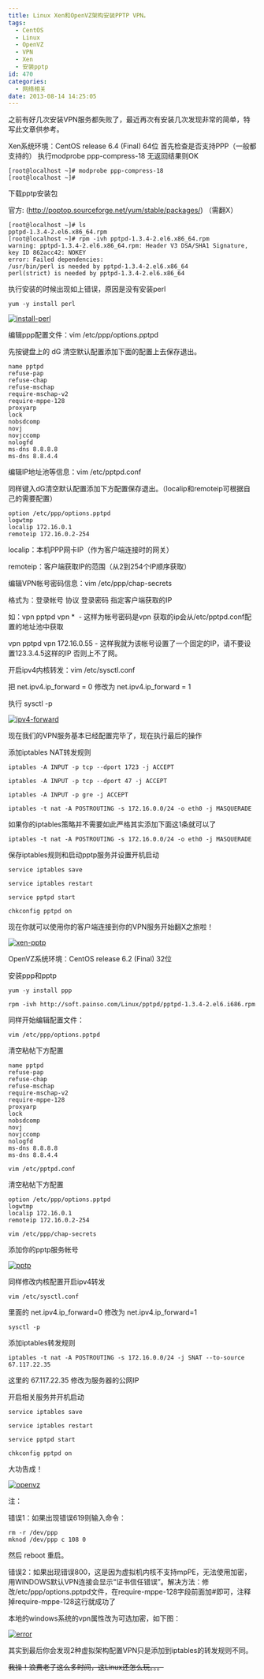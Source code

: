 ```yaml
---
title: Linux Xen和OpenVZ架构安装PPTP VPN。
tags:
  - CentOS
  - Linux
  - OpenVZ
  - VPN
  - Xen
  - 安装pptp
id: 470
categories:
  - 网络相关
date: 2013-08-14 14:25:05
---
```


之前有好几次安装VPN服务都失败了，最近再次有安装几次发现非常的简单，特写此文章供参考。

Xen系统环境：CentOS release 6.4 (Final) 64位
首先检查是否支持PPP（一般都支持的）
执行modprobe ppp-compress-18 无返回结果则OK

```
[root@localhost ~]# modprobe ppp-compress-18
[root@localhost ~]#
```

下载pptp安装包

官方: (http://poptop.sourceforge.net/yum/stable/packages/) （需翻X）



```
[root@localhost ~]# ls
pptpd-1.3.4-2.el6.x86_64.rpm
[root@localhost ~]# rpm -ivh pptpd-1.3.4-2.el6.x86_64.rpm 
warning: pptpd-1.3.4-2.el6.x86_64.rpm: Header V3 DSA/SHA1 Signature, key ID 862acc42: NOKEY
error: Failed dependencies:
/usr/bin/perl is needed by pptpd-1.3.4-2.el6.x86_64
perl(strict) is needed by pptpd-1.3.4-2.el6.x86_64
```

执行安装的时候出现如上错误，原因是没有安装perl

```
yum -y install perl
```


[![install-perl](/images/2013/08/install-perl-300x201.png)](/images/2013/08/install-perl.png)

编辑ppp配置文件：vim /etc/ppp/options.pptpd

先按键盘上的 dG 清空默认配置添加下面的配置上去保存退出。
```
name pptpd 
refuse-pap 
refuse-chap 
refuse-mschap 
require-mschap-v2 
require-mppe-128 
proxyarp 
lock 
nobsdcomp 
novj 
novjccomp 
nologfd 
ms-dns 8.8.8.8
ms-dns 8.8.4.4
```
编辑IP地址池等信息：vim /etc/pptpd.conf

同样键入dG清空默认配置添加下方配置保存退出。（localip和remoteip可根据自己的需要配置）
```
option /etc/ppp/options.pptpd 
logwtmp 
localip 172.16.0.1 
remoteip 172.16.0.2-254
```
localip：本机PPP网卡IP（作为客户端连接时的网关）

remoteip：客户端获取IP的范围（从2到254个IP顺序获取）

编辑VPN帐号密码信息：vim /etc/ppp/chap-secrets

格式为：登录帐号 协议 登录密码 指定客户端获取的IP

如：vpn pptpd vpn *  - 这样为帐号密码是vpn 获取的ip会从/etc/pptpd.conf配置的地址池中获取

vpn pptpd vpn 172.16.0.55 - 这样我就为该帐号设置了一个固定的IP，请不要设置123.3.4.5这样的IP 否则上不了网。

开启ipv4内核转发：vim /etc/sysctl.conf

把 net.ipv4.ip_forward = 0 修改为 net.ipv4.ip_forward = 1

执行 sysctl -p

[![ipv4-forward](/images/2013/08/ipv4-forward-300x201.png)](/images/2013/08/ipv4-forward.png)

现在我们的VPN服务基本已经配置完毕了，现在执行最后的操作

添加iptables NAT转发规则
```
iptables -A INPUT -p tcp --dport 1723 -j ACCEPT

iptables -A INPUT -p tcp --dport 47 -j ACCEPT

iptables -A INPUT -p gre -j ACCEPT

iptables -t nat -A POSTROUTING -s 172.16.0.0/24 -o eth0 -j MASQUERADE
```
如果你的iptables策略并不需要如此严格其实添加下面这1条就可以了
```
iptables -t nat -A POSTROUTING -s 172.16.0.0/24 -o eth0 -j MASQUERADE
```
保存iptables规则和启动pptp服务并设置开机启动
```
service iptables save

service iptables restart

service pptpd start

chkconfig pptpd on
```
现在你就可以使用你的客户端连接到你的VPN服务开始翻X之旅啦！

[![xen-pptp](/images/2013/08/xen-pptp-266x300.png)](/images/2013/08/xen-pptp.png)

OpenVZ系统环境：CentOS release 6.2 (Final) 32位

安装ppp和pptp
```
yum -y install ppp

rpm -ivh http://soft.painso.com/Linux/pptpd/pptpd-1.3.4-2.el6.i686.rpm
```
同样开始编辑配置文件：
```
vim /etc/ppp/options.pptpd
```
清空粘帖下方配置
```
name pptpd 
refuse-pap 
refuse-chap 
refuse-mschap 
require-mschap-v2 
require-mppe-128 
proxyarp 
lock 
nobsdcomp 
novj 
novjccomp 
nologfd 
ms-dns 8.8.8.8
ms-dns 8.8.4.4
```
```
vim /etc/pptpd.conf
```
清空粘帖下方配置
```
option /etc/ppp/options.pptpd
logwtmp
localip 172.16.0.1
remoteip 172.16.0.2-254
```
```
vim /etc/ppp/chap-secrets
```
添加你的pptp服务帐号

[![pptp](/images/2013/08/pptp-300x55.png)](/images/2013/08/pptp.png)

同样修改内核配置开启ipv4转发
```
vim /etc/sysctl.conf
```
里面的 net.ipv4.ip_forward=0 修改为 net.ipv4.ip_forward=1
```
sysctl -p
```
添加iptables转发规则
```
iptables -t nat -A POSTROUTING -s 172.16.0.0/24 -j SNAT --to-source 67.117.22.35
```
这里的 67.117.22.35 修改为服务器的公网IP

开启相关服务并开机启动
```
service iptables save

service iptables restart

service pptpd start

chkconfig pptpd on
```

大功告成！

[![openvz](/images/2013/08/openvz-300x141.png)](/images/2013/08/openvz.png)

注：

错误1：如果出现错误619则输入命令：
```
rm -r /dev/ppp
mknod /dev/ppp c 108 0
```
然后 reboot 重启。

错误2：如果出现错误800，这是因为虚拟机内核不支持mpPE，无法使用加密，用WINDOWS默认VPN连接会显示“证书信任错误”。解决方法：修改/etc/ppp/options.pptpd文件，在require-mppe-128字段前面加#即可，注释掉require-mppe-128这行就成功了

本地的windows系统的vpn属性改为可选加密，如下图：

[![error](/images/2013/08/error-300x227.png)](/images/2013/08/error.png)

其实到最后你会发现2种虚拟架构配置VPN只是添加到iptables的转发规则不同。

~~我操！浪费老子这么多时间，这Linux还怎么玩。。。~~